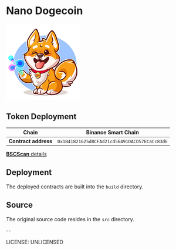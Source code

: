 # Nano Dogecoin

![Nano Dogecoin Logo](docs/img/logo.png)

## Token Deployment

| Chain                | Binance Smart Chain                          |
|----------------------|----------------------------------------------|
| **Contract address** | `0x1B41821625d8CFAd21cd56491DACD57ECaCc83dE` |

[**BSCScan** details](https://bscscan.com/address/0x1B41821625d8CFAd21cd56491DACD57ECaCc83dE#code)

## Deployment

The deployed contracts are built into the `build` directory.

## Source

The original source code resides in the `src` directory.

--

LICENSE: UNLICENSED
